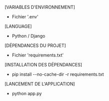 
[VARIABLES D'ENVIRONNEMENT]
- Fichier '.env'

[LANGUAGE]
- Python / Django

[DÉPENDANCES DU PROJET]
- Fichier 'requirements.txt'

[INSTALLATION DES DÉPENDANCES]
- pip install --no-cache-dir -r requirements.txt

[LANCEMENT DE L'APPLICATION]
- python app.py

